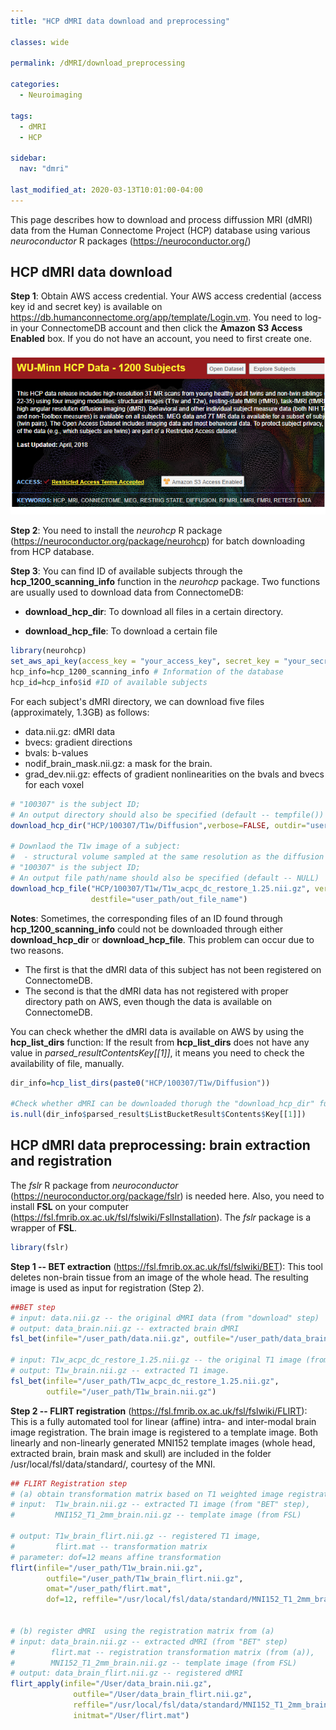 ```yaml
---
title: "HCP dMRI data download and preprocessing"

classes: wide

permalink: /dMRI/download_preprocessing

categories:
  - Neuroimaging

tags:
  - dMRI
  - HCP

sidebar:
  nav: "dmri"

last_modified_at: 2020-03-13T10:01:00-04:00
---
```


This page describes how to download and process diffussion MRI (dMRI) data from the Human Connectome Project (HCP) database using various *neuroconductor* R packages (https://neuroconductor.org/)

## HCP dMRI data download

**Step 1**: Obtain AWS access credential. Your AWS access credential (access key id and secret key) is available on https://db.humanconnectome.org/app/template/Login.vm. You need to log-in your ConnectomeDB account and then click the **Amazon S3 Access Enabled** box. If you do not have an account, you need to first create one. 


![Wu-Minn HCP Data webpage.](/assets/images/dmri/connectome.png)

**Step 2**: You need to install the *neurohcp* R package (https://neuroconductor.org/package/neurohcp) for batch downloading from HCP database.

**Step 3**: You can find ID of available subjects through the **hcp_1200_scanning_info** function in the *neurohcp* package. Two functions are usually used to download data from ConnectomeDB: 

 - **download_hcp_dir**: To download all files in a certain directory. 
 
 - **download_hcp_file**: To download a certain file
 
```r
library(neurohcp)
set_aws_api_key(access_key = "your_access_key", secret_key = "your_secret_key")
hcp_info=hcp_1200_scanning_info # Information of the database
hcp_id=hcp_info$id #ID of available subjects
```

For each subject's dMRI directory, we can download five files (approximately, 1.3GB) as follows:

* data.nii.gz: dMRI data 
* bvecs: gradient directions
* bvals: b-values 
* nodif_brain_mask.nii.gz: a mask for the brain.
* grad_dev.nii.gz: effects of gradient nonlinearities on the bvals and bvecs for each voxel 

```r
# "100307" is the subject ID; 
# An output directory should also be specified (default -- tempfile())
download_hcp_dir("HCP/100307/T1w/Diffusion",verbose=FALSE, outdir="user_path")  

# Downlaod the T1w image of a subject: 
#  - structural volume sampled at the same resolution as the diffusion data
# "100307" is the subject ID; 
# An output file path/name should also be specified (default -- NULL)
download_hcp_file("HCP/100307/T1w/T1w_acpc_dc_restore_1.25.nii.gz", verbose = FALSE,
                  destfile="user_path/out_file_name") 
```

**Notes**: Sometimes, the corresponding files of an ID found through **hcp_1200_scanning_info** could not be downloaded through either **download_hcp_dir** or **download_hcp_file**. This problem can occur due to two reasons.

* The first is that the dMRI data of this subject has not been registered on ConnectomeDB.
* The second  is that the dMRI data has not registered with proper directory path on AWS, even though the data is available on ConnectomeDB. 

You can check whether the dMRI data is available on AWS by using the **hcp_list_dirs** function:  If the result from **hcp_list_dirs** does not have any value in *parsed_result$Contents$Key[[1]]*, it means you need to check the availability of file, manually.

```r
dir_info=hcp_list_dirs(paste0("HCP/100307/T1w/Diffusion")) 

#Check whether dMRI can be downloaded thorugh the "download_hcp_dir" function.
is.null(dir_info$parsed_result$ListBucketResult$Contents$Key[[1]]) 
```

## HCP dMRI data preprocessing: brain extraction and registration

The *fslr* R package from *neuroconductor* (https://neuroconductor.org/package/fslr) is needed here.  Also, you need to install **FSL** on your computer (https://fsl.fmrib.ox.ac.uk/fsl/fslwiki/FslInstallation). The *fslr* package is a wrapper of **FSL**.

```r
library(fslr)
```


**Step 1 -- BET extraction** (https://fsl.fmrib.ox.ac.uk/fsl/fslwiki/BET): This tool deletes non-brain tissue from an image of the whole head. The resulting image is  used as input for registration (Step 2). 
```r
##BET step
# input: data.nii.gz -- the original dMRI data (from "download" step)
# output: data_brain.nii.gz -- extracted brain dMRI
fsl_bet(infile="/user_path/data.nii.gz", outfile="/user_path/data_brain.nii.gz")  

# input: T1w_acpc_dc_restore_1.25.nii.gz -- the original T1 image (from "download" step)
# output: T1w_brain.nii.gz -- extracted T1 image.
fsl_bet(infile="/user_path/T1w_acpc_dc_restore_1.25.nii.gz", 
        outfile="/user_path/T1w_brain.nii.gz")
```


**Step 2 -- FLIRT registration** (https://fsl.fmrib.ox.ac.uk/fsl/fslwiki/FLIRT): This is a fully automated tool for linear (affine) intra- and inter-modal brain image registration. The brain image is registered to a template image.
Both linearly and non-linearly generated MNI152 template images (whole head, extracted brain, brain mask and skull) are included in the folder /usr/local/fsl/data/standard/, courtesy of the MNI.

```r
## FLIRT Registration step
# (a) obtain transformation matrix based on T1 weighted image registration
# input:  T1w_brain.nii.gz -- extracted T1 image (from "BET" step), 
#         MNI152_T1_2mm_brain.nii.gz -- template image (from FSL)

# output: T1w_brain_flirt.nii.gz -- registered T1 image, 
#         flirt.mat -- transformation matrix 
# parameter: dof=12 means affine transformation
flirt(infile="/user_path/T1w_brain.nii.gz", 
        outfile="/user_path/T1w_brain_flirt.nii.gz", 
        omat="/user_path/flirt.mat",
        dof=12, reffile="/usr/local/fsl/data/standard/MNI152_T1_2mm_brain.nii.gz")


# (b) register dMRI  using the registration matrix from (a) 
# input: data_brain.nii.gz -- extracted dMRI (from "BET" step)
#        flirt.mat -- registration transformation matrix (from (a)), 
#        MNI152_T1_2mm_brain.nii.gz -- template image (from FSL)
# output: data_brain_flirt.nii.gz -- registered dMRI
flirt_apply(infile="/User/data_brain.nii.gz",
              outfile="/User/data_brain_flirt.nii.gz",
              reffile="/usr/local/fsl/data/standard/MNI152_T1_2mm_brain.nii.gz",
              initmat="/User/flirt.mat")
```

